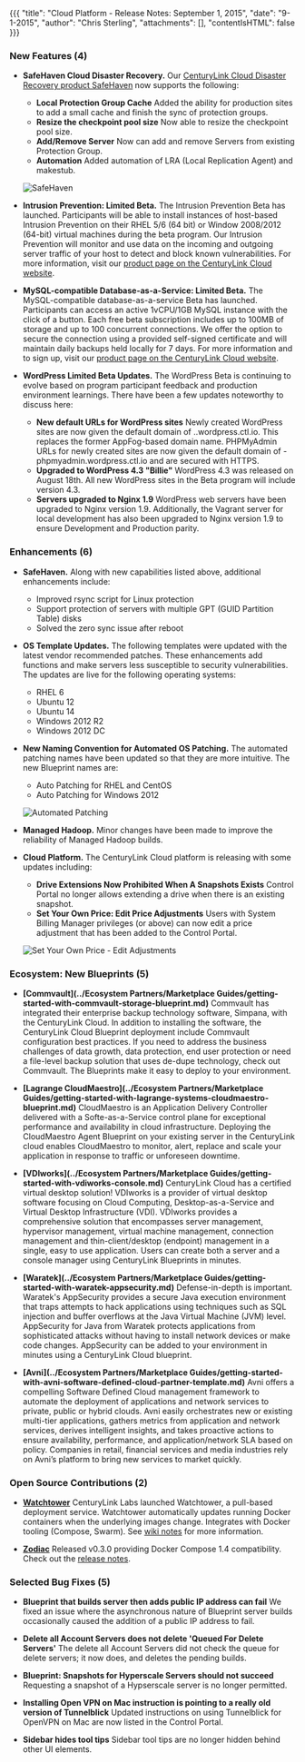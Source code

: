 {{{
"title": "Cloud Platform - Release Notes: September 1, 2015",
"date": "9-1-2015",
"author": "Chris Sterling",
"attachments": [],
"contentIsHTML": false
}}}

### New Features (4)

* __SafeHaven Cloud Disaster Recovery.__ Our [CenturyLink Cloud Disaster Recovery product SafeHaven](https://www.ctl.io/disaster-recovery/) now supports the following:

    + __Local Protection Group Cache__ Added the ability for production sites to add a small cache and finish the sync of protection groups.
    + __Resize the checkpoint pool size__ Now able to resize the checkpoint pool size.
    + __Add/Remove Server__ Now can add and remove Servers from existing Protection Group.
    + __Automation__ Added automation of LRA (Local Replication Agent) and makestub.

    ![SafeHaven](../images/2015-09-01-safehaven-pg-localcache.png) 

* __Intrusion Prevention: Limited Beta.__ The Intrusion Prevention Beta has launched. Participants will be able to install instances of host-based Intrusion Prevention on their RHEL 5/6 (64 bit) or Window 2008/2012 (64-bit) virtual machines during the beta program. Our Intrusion Prevention will monitor and use data on the incoming and outgoing server traffic of your host to detect and block known vulnerabilities. For more information, visit our [product page on the CenturyLink Cloud website](https://www.ctl.io/intrusion-prevention-service/).

* __MySQL-compatible Database-as-a-Service: Limited Beta.__ The MySQL-compatible database-as-a-service Beta has launched. Participants can access an active 1vCPU/1GB MySQL instance with the click of a button. Each free beta subscription includes up to 100MB of storage and up to 100 concurrent connections. We offer the option to secure the connection using a provided self-signed certificate and will maintain daily backups held locally for 7 days. For more information and to sign up, visit our [product page on the CenturyLink Cloud website](https://www.ctl.io/dbaas/).

* __WordPress Limited Beta Updates.__ The WordPress Beta is continuing to evolve based on program participant feedback and production environment learnings. There have been a few updates noteworthy to discuss here:

    + __New default URLs for WordPress sites__ Newly created WordPress sites are now given the default domain of <customer site>.<region>.wordpress.ctl.io.  This replaces the former AppFog-based domain name. PHPMyAdmin URLs for newly created sites are now given the default domain of <customer site>-phpmyadmin.wordpress.ctl.io and are secured with HTTPS.
    + __Upgraded to WordPress 4.3 "Billie"__ WordPress 4.3 was released on August 18th. All new WordPress sites in the Beta program will include version 4.3.
    + __Servers upgraded to Nginx 1.9__ WordPress web servers have been upgraded to Nginx version 1.9. Additionally, the Vagrant server for local development has also been upgraded to Nginx version 1.9 to ensure Development and Production parity.

### Enhancements (6)

* __SafeHaven.__ Along with new capabilities listed above, additional enhancements include:
    + Improved rsync script for Linux protection
    + Support protection of servers with multiple GPT (GUID Partition Table) disks
    + Solved the zero sync issue after reboot

* __OS Template Updates.__ The following templates were updated with the latest vendor recommended patches. These enhancements add functions and make servers less susceptible to security vulnerabilities. The updates are live for the following operating systems:
    + RHEL 6
    + Ubuntu 12
    + Ubuntu 14
    + Windows 2012 R2
    + Windows 2012 DC

* __New Naming Convention for Automated OS Patching.__ The automated patching names have been updated so that they are more intuitive. The new Blueprint names are:
    + Auto Patching for RHEL and CentOS
    + Auto Patching for Windows 2012
    
    ![Automated Patching](../images/2015-09-01-auto-patching.png)

* __Managed Hadoop.__ Minor changes have been made to improve the reliability of Managed Hadoop builds.

* __Cloud Platform.__ The CenturyLink Cloud platform is releasing with some updates including:

    + __Drive Extensions Now Prohibited When A Snapshots Exists__ Control Portal no longer allows extending a drive when there is an existing snapshot.
    + __Set Your Own Price: Edit Price Adjustments__ Users with System Billing Manager privileges (or above) can now edit a price adjustment that has been added to the Control Portal.
    
    ![Set Your Own Price - Edit Adjustments](../images/2015-09-01-syop-edit-adjustment.png)

### Ecosystem: New Blueprints (5)

* __[Commvault](../Ecosystem Partners/Marketplace Guides/getting-started-with-commvault-storage-blueprint.md)__ Commvault has integrated their enterprise backup technology software, Simpana, with the CenturyLink Cloud. In addition to installing the software, the CenturyLink Cloud Blueprint deployment include Commvault configuration best practices.  If you need to address the business challenges of data growth, data protection, end user protection or need a file-level backup solution that uses de-dupe technology, check out Commvault.  The Blueprints make it easy to deploy to your environment.

* __[Lagrange CloudMaestro](../Ecosystem Partners/Marketplace Guides/getting-started-with-lagrange-systems-cloudmaestro-blueprint.md)__ CloudMaestro is an Application Delivery Controller delivered with a Softe-as-a-Service control plane for exceptional performance and availability in cloud infrastructure.  Deploying the CloudMaestro Agent Blueprint on your existing server in the CenturyLink cloud enables CloudMaestro to monitor, alert, replace and scale your application in response to traffic or unforeseen downtime.

* __[VDIworks](../Ecosystem Partners/Marketplace Guides/getting-started-with-vdiworks-console.md)__ CenturyLink Cloud has a certified virtual desktop solution! VDIworks is a provider of virtual desktop software focusing on Cloud Computing, Desktop-as-a-Service and Virtual Desktop Infrastructure (VDI).  VDIworks provides a comprehensive solution that encompasses server management, hypervisor management, virtual machine management, connection management and thin-client/desktop (endpoint) management in a single, easy to use application.  Users can create both a server and a console manager using CenturyLink Blueprints in minutes.

* __[Waratek](../Ecosystem Partners/Marketplace Guides/getting-started-with-waratek-appsecurity.md)__ Defense-in-depth is important.  Waratek's AppSecurity provides a secure Java execution environment that traps attempts to hack applications using techniques such as SQL injection and buffer overflows at the Java Virtual Machine (JVM) level.  AppSecurity for Java from Waratek protects applications from sophisticated attacks without having to install network devices or make code changes. AppSecurity can be added to your environment in minutes using a CenturyLink Cloud blueprint.

* __[Avni](../Ecosystem Partners/Marketplace Guides/getting-started-with-avni-software-defined-cloud-partner-template.md)__ Avni offers a compelling Software Defined Cloud management framework to automate the deployment of applications and network services to private, public or hybrid clouds. Avni easily orchestrates new or existing multi-tier applications, gathers metrics from application and network services, derives intelligent insights, and takes proactive actions to ensure availability, performance, and application/network SLA based on policy. Companies in retail, financial services and media industries rely on Avni’s platform to bring new services to market quickly.

### Open Source Contributions (2)

* __[Watchtower](https://labs.ctl.io/watchtower-automatic-updates-for-docker-containers/)__ CenturyLink Labs launched Watchtower, a pull-based deployment service. Watchtower automatically updates running Docker containers when the underlying images change. Integrates with Docker tooling (Compose, Swarm). See [wiki notes](https://github.com/CenturyLinkLabs/watchtower) for more information.

* __[Zodiac](https://github.com/CenturyLinkLabs/zodiac/)__ Released v0.3.0 providing Docker Compose 1.4 compatibility. Check out the [release notes](https://github.com/CenturyLinkLabs/zodiac/releases/tag/0.3.0).

### Selected Bug Fixes (5)

* __Blueprint that builds server then adds public IP address can fail__ We fixed an issue where the asynchronous nature of Blueprint server builds occasionally caused the addition of a public IP address to fail.

* __Delete all Account Servers does not delete 'Queued For Delete Servers'__ The delete all Account Servers did not check the queue for delete servers; it now does, and deletes the pending builds.

* __Blueprint: Snapshots for Hyperscale Servers should not succeed__  Requesting a snapshot of a Hypserscale server is no longer permitted.

* __Installing Open VPN on Mac instruction is pointing to a really old version of Tunnelblick__ Updated instructions on using Tunnelblick for OpenVPN on Mac are now listed in the Control Portal.

* __Sidebar hides tool tips__ Sidebar tool tips are no longer hidden behind other UI elements.



